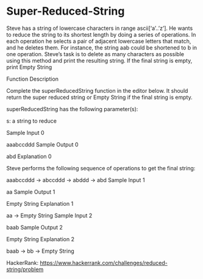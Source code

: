# Super-Reduced-String
Steve has a string of lowercase characters in range ascii[‘a’..’z’]. He wants to reduce the string to its shortest length by doing a series of operations. In each operation he selects a pair of adjacent lowercase letters that match, and he deletes them. For instance, the string aab could be shortened to b in one operation.  Steve’s task is to delete as many characters as possible using this method and print the resulting string. If the final string is empty, print Empty String

Function Description

Complete the superReducedString function in the editor below. It should return the super reduced string or Empty String if the final string is empty.

superReducedString has the following parameter(s):

s: a string to reduce

Sample Input 0

aaabccddd
Sample Output 0

abd
Explanation 0

Steve performs the following sequence of operations to get the final string:

aaabccddd → abccddd → abddd → abd
Sample Input 1

aa
Sample Output 1

Empty String
Explanation 1

aa → Empty String
Sample Input 2

baab
Sample Output 2

Empty String
Explanation 2

baab → bb → Empty String

HackerRank: https://www.hackerrank.com/challenges/reduced-string/problem
